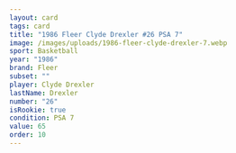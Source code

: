 ```yaml
---
layout: card
tags: card
title: "1986 Fleer Clyde Drexler #26 PSA 7"
image: /images/uploads/1986-fleer-clyde-drexler-7.webp
sport: Basketball
year: "1986"
brand: Fleer
subset: ""
player: Clyde Drexler
lastName: Drexler
number: "26"
isRookie: true
condition: PSA 7
value: 65
order: 10
---
```

